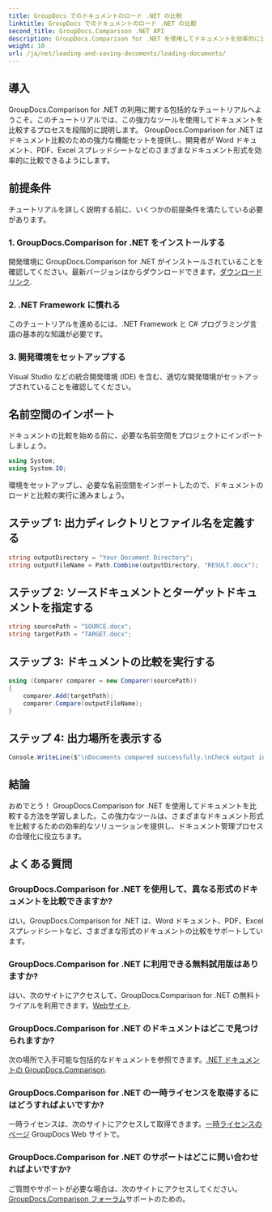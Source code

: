 ```yaml
---
title: GroupDocs でのドキュメントのロード .NET の比較
linktitle: GroupDocs でのドキュメントのロード .NET の比較
second_title: GroupDocs.Comparison .NET API
description: GroupDocs.Comparison for .NET を使用してドキュメントを効率的に比較する方法を学びます。文書管理プロセスを合理化します。
weight: 10
url: /ja/net/loading-and-saving-documents/loading-documents/
---
```

## 導入
GroupDocs.Comparison for .NET の利用に関する包括的なチュートリアルへようこそ。このチュートリアルでは、この強力なツールを使用してドキュメントを比較するプロセスを段階的に説明します。 GroupDocs.Comparison for .NET はドキュメント比較のための強力な機能セットを提供し、開発者が Word ドキュメント、PDF、Excel スプレッドシートなどのさまざまなドキュメント形式を効率的に比較できるようにします。
## 前提条件
チュートリアルを詳しく説明する前に、いくつかの前提条件を満たしている必要があります。
### 1. GroupDocs.Comparison for .NET をインストールする
開発環境に GroupDocs.Comparison for .NET がインストールされていることを確認してください。最新バージョンはからダウンロードできます。[ダウンロードリンク](https://releases.groupdocs.com/comparison/net/).
### 2. .NET Framework に慣れる
このチュートリアルを進めるには、.NET Framework と C# プログラミング言語の基本的な知識が必要です。
### 3. 開発環境をセットアップする
Visual Studio などの統合開発環境 (IDE) を含む、適切な開発環境がセットアップされていることを確認してください。

## 名前空間のインポート
ドキュメントの比較を始める前に、必要な名前空間をプロジェクトにインポートしましょう。

```csharp
using System;
using System.IO;
```

環境をセットアップし、必要な名前空間をインポートしたので、ドキュメントのロードと比較の実行に進みましょう。
## ステップ 1: 出力ディレクトリとファイル名を定義する
```csharp
string outputDirectory = "Your Document Directory";
string outputFileName = Path.Combine(outputDirectory, "RESULT.docx");
```
## ステップ 2: ソースドキュメントとターゲットドキュメントを指定する
```csharp
string sourcePath = "SOURCE.docx";
string targetPath = "TARGET.docx";
```
## ステップ 3: ドキュメントの比較を実行する
```csharp
using (Comparer comparer = new Comparer(sourcePath))
{
    comparer.Add(targetPath);
    comparer.Compare(outputFileName);
}
```
## ステップ 4: 出力場所を表示する
```csharp
Console.WriteLine($"\nDocuments compared successfully.\nCheck output in {outputDirectory}.");
```

## 結論
おめでとう！ GroupDocs.Comparison for .NET を使用してドキュメントを比較する方法を学習しました。この強力なツールは、さまざまなドキュメント形式を比較するための効率的なソリューションを提供し、ドキュメント管理プロセスの合理化に役立ちます。
## よくある質問
### GroupDocs.Comparison for .NET を使用して、異なる形式のドキュメントを比較できますか?
はい。GroupDocs.Comparison for .NET は、Word ドキュメント、PDF、Excel スプレッドシートなど、さまざまな形式のドキュメントの比較をサポートしています。
### GroupDocs.Comparison for .NET に利用できる無料試用版はありますか?
はい、次のサイトにアクセスして、GroupDocs.Comparison for .NET の無料トライアルを利用できます。[Webサイト](https://releases.groupdocs.com/).
### GroupDocs.Comparison for .NET のドキュメントはどこで見つけられますか?
次の場所で入手可能な包括的なドキュメントを参照できます。[.NET ドキュメントの GroupDocs.Comparison](https://tutorials.groupdocs.com/comparison/net/).
### GroupDocs.Comparison for .NET の一時ライセンスを取得するにはどうすればよいですか?
一時ライセンスは、次のサイトにアクセスして取得できます。[一時ライセンスのページ](https://purchase.groupdocs.com/temporary-license/) GroupDocs Web サイトで。
### GroupDocs.Comparison for .NET のサポートはどこに問い合わせればよいですか?
ご質問やサポートが必要な場合は、次のサイトにアクセスしてください。[GroupDocs.Comparison フォーラム](https://forum.groupdocs.com/c/comparison/12)サポートのための。